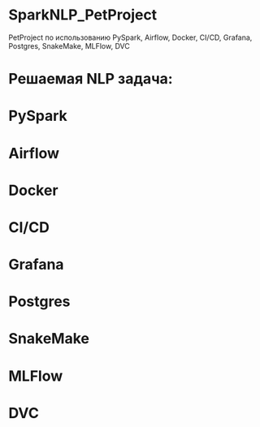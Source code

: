 # SparkNLP_PetProject
PetProject по использованию PySpark, Airflow, Docker, CI/CD, Grafana, Postgres, SnakeMake, MLFlow, DVC

# Решаемая NLP задача:

# PySpark

# Airflow

# Docker

# CI/CD

# Grafana

# Postgres

# SnakeMake

# MLFlow

# DVC
